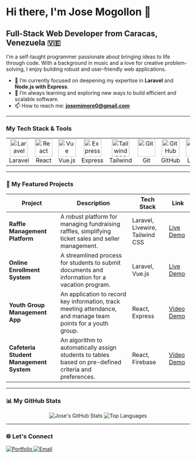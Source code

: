 # Hi there, I'm Jose Mogollon 👋

## Full-Stack Web Developer from Caracas, Venezuela 🇻🇪

I'm a self-taught programmer passionate about bringing ideas to life through code. With a background in music and a love for creative problem-solving, I enjoy building robust and user-friendly web applications.

- 🔭 I’m currently focused on deepening my expertise in **Laravel** and **Node.js with Express**.
- 🌱 I’m always learning and exploring new ways to build efficient and scalable software.
- 📫 How to reach me: **josemimore0@gmail.com**

---

### My Tech Stack & Tools

<table>
  <tr>
    <td align="center" width="96">
      <a href="#-my-tech-stack--tools">
        <img src="https://skillicons.dev/icons?i=laravel" width="48" height="48" alt="Laravel" />
      </a>
      <br>Laravel
    </td>
    <td align="center" width="96">
      <a href="#-my-tech-stack--tools">
        <img src="https://skillicons.dev/icons?i=react" width="48" height="48" alt="React" />
      </a>
      <br>React
    </td>
    <td align="center" width="96">
      <a href="#-my-tech-stack--tools">
        <img src="https://skillicons.dev/icons?i=vue" width="48" height="48" alt="Vue" />
      </a>
      <br>Vue.js
    </td>
    <td align="center" width="96">
      <a href="#-my-tech-stack--tools">
        <img src="https://skillicons.dev/icons?i=express" width="48" height="48" alt="Express" />
      </a>
      <br>Express
    </td>
    <td align="center" width="96">
      <a href="#-my-tech-stack--tools">
        <img src="https://skillicons.dev/icons?i=tailwind" width="48" height="48" alt="Tailwind CSS" />
      </a>
      <br>Tailwind
    </td>
     <td align="center" width="96">
      <a href="#-my-tech-stack--tools">
        <img src="https://skillicons.dev/icons?i=git" width="48" height="48" alt="Git" />
      </a>
      <br>Git
    </td>
     <td align="center" width="96">
      <a href="#-my-tech-stack--tools">
        <img src="https://skillicons.dev/icons?i=github" width="48" height="48" alt="GitHub" />
      </a>
      <br>GitHub
    </td>
    <td align="center" width="96">
      <a href="#-my-tech-stack--tools">
        <img src="https://skillicons.dev/icons?i=linux" width="48" height="48" alt="Linux" />
      </a>
      <br>Linux
    </td>
  </tr>
</table>

---

### 🚀 My Featured Projects

| Project                                     | Description                                                                                             | Tech Stack                        | Link                                               |
| ------------------------------------------- | ------------------------------------------------------------------------------------------------------- | --------------------------------- | -------------------------------------------------- |
| **Raffle Management Platform**              | A robust platform for managing fundraising raffles, simplifying ticket sales and seller management.       | Laravel, Livewire, Tailwind CSS   | [Live Demo][Raffle-Link]                           |
| **Online Enrollment System**                | A streamlined process for students to submit documents and information for a vacation program.          | Laravel, Vue.js                   | [Live Demo][Enrollment-Link]                       |
| **Youth Group Management App**              | An application to record key information, track meeting attendance, and manage team points for a youth group. | React, Express                    | [Video Demo][Youth-Group-Link]                     |
| **Cafeteria Student Management System**     | An algorithm to automatically assign students to tables based on pre-defined criteria and preferences.  | React, Firebase                   | [Video Demo][Cafeteria-Link]                       |

---

### 📊 My GitHub Stats

<p align="center">
  <img src="https://github-readme-stats.vercel.app/api?username=jm-mogo&show_icons=true&theme=dracula&hide_border=true&count_private=true" alt="Jose's GitHub Stats" />
  <img src="https://github-readme-stats.vercel.app/api/top-langs/?username=jm-mogo&layout=compact&theme=dracula&hide_border=true" alt="Top Languages" />
</p>

---

### 🌐 Let's Connect

<p align="left">
  <a href="https://jm-mogo.github.io/portfolio/" target="_blank">
    <img src="https://img.shields.io/badge/Portfolio-255E63?style=for-the-badge&logo=google-chrome&logoColor=white" alt="Portfolio"/>
  </a>
  <a href="mailto:josemimore0@gmail.com" target="_blank">
    <img src="https://img.shields.io/badge/Email-D14836?style=for-the-badge&logo=gmail&logoColor=white" alt="Email"/>
  </a>
  <!-- Add your LinkedIn badge here if you have one! -->
</p>


<!-- **REFERENCE LINKS FOR YOUR PROJECTS (This part won't be visible in the README)** -->
[Raffle-Link]: [your-page-link-here]
[Enrollment-Link]: [your-page-link-here]
[Youth-Group-Link]: [your-video-link-here]
[Cafeteria-Link]: [your-video-link-here]
